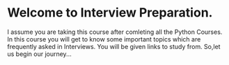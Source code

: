# Welcome to Interview Preparation.
I assume you are taking this course after comleting all the Python Courses.
In this course you will get to know some important topics which are frequently asked in Interviews.
You will be given links to study from. So,let us begin our journey... 

